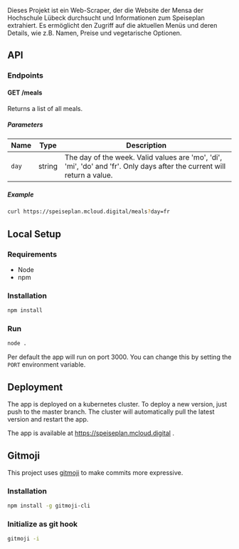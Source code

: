 Dieses Projekt ist ein Web-Scraper, der die Website der Mensa der Hochschule Lübeck durchsucht und Informationen zum Speiseplan extrahiert. Es ermöglicht den Zugriff auf die aktuellen Menüs und deren Details, wie z.B. Namen, Preise und vegetarische Optionen.


## API

### Endpoints

#### GET /meals

Returns a list of all meals.

##### Parameters

| Name | Type | Description |
| ---- | ---- | ----------- |
| `day` | string | The day of the week. Valid values are 'mo', 'di', 'mi', 'do' and 'fr'. Only days after the current will return a value. |

##### Example

```bash
curl https://speiseplan.mcloud.digital/meals?day=fr
```

## Local Setup

### Requirements
- Node
- npm

### Installation

```bash
npm install
```

### Run

```bash
node .
```

Per default the app will run on port 3000. You can change this by setting the `PORT` environment variable.

## Deployment

The app is deployed on a kubernetes cluster. To deploy a new version, just push to the master branch. The cluster will automatically pull the latest version and restart the app.  

The app is available at https://speiseplan.mcloud.digital .

## Gitmoji

This project uses [gitmoji](https://gitmoji.carloscuesta.me/) to make commits more expressive.

### Installation

```bash
npm install -g gitmoji-cli
```

### Initialize as git hook

```bash
gitmoji -i
```

